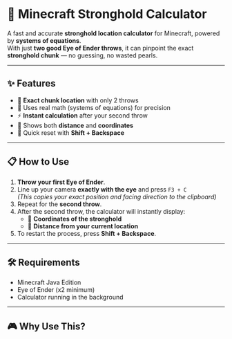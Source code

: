# 🏹 Minecraft Stronghold Calculator

A fast and accurate **stronghold location calculator** for Minecraft, powered by **systems of equations**.  
With just **two good Eye of Ender throws**, it can pinpoint the exact **stronghold chunk** — no guessing, no wasted pearls.

---

## ✨ Features
- 🎯 **Exact chunk location** with only 2 throws  
- 📐 Uses real math (systems of equations) for precision  
- ⚡ **Instant calculation** after your second throw  
- 📍 Shows both **distance** and **coordinates**  
- 🔄 Quick reset with **Shift + Backspace**  

---

## 📋 How to Use
1. **Throw your first Eye of Ender**.  
2. Line up your camera **exactly with the eye** and press `F3 + C`  
   *(This copies your exact position and facing direction to the clipboard)*  
3. Repeat for the **second throw**.  
4. After the second throw, the calculator will instantly display:
   - 📍 **Coordinates of the stronghold**
   - 📏 **Distance from your current location**  
5. To restart the process, press **Shift + Backspace**.

---

## 🛠 Requirements
- Minecraft Java Edition  
- Eye of Ender (x2 minimum)  
- Calculator running in the background  

---

## 🎮 Why Use This?
